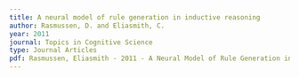 ```yaml
---
title: A neural model of rule generation in inductive reasoning
author: Rasmussen, D. and Eliasmith, C.
year: 2011
journal: Topics in Cognitive Science
type: Journal Articles
pdf: Rasmussen, Eliasmith - 2011 - A Neural Model of Rule Generation in Inductive Reasoning.pdf
---
```

